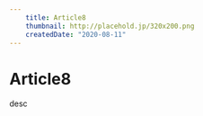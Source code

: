 ```yaml
---
    title: Article8
    thumbnail: http://placehold.jp/320x200.png
    createdDate: "2020-08-11"
---
```

# Article8

desc